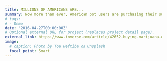 ```yaml
---
title: MILLIONS OF AMERICANS ARE...
summary: Now more than ever, American pot users are purchasing their supplies through online resources.....
# tags:
# - Demo
date: "2016-04-27T00:00:00Z"
# Optional external URL for project (replaces project detail page).
external_link: https://www.inverse.com/article/42652-buying-marijuana-on-the-internet-study
image:
  # caption: Photo by Toa Heftiba on Unsplash
  focal_point: Smart
---
```

